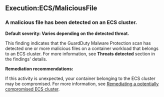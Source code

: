 Execution:ECS/MaliciousFile
---------------------------


### A malicious file has been detected on an ECS cluster.


**Default severity: Varies depending on the detected threat.**


This finding indicates that the GuardDuty Malware Protection scan has detected one or more malicious files on a container workload that belongs to an ECS cluster. For more information, see **Threats detected** section in the findings' details.


**Remediation recommendations:**


If this activity is unexpected, your container belonging to the ECS cluster may be compromised. For more information, see [Remediating a potentially compromised ECS cluster](https://docs.aws.amazon.com/guardduty/latest/ug/compromised-ecs.html).

